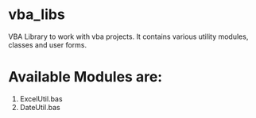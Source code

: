 # vba_libs
 VBA Library to work with vba projects. It contains various utility modules, classes and user forms.

# Available Modules are:

<ol>
	<li>ExcelUtil.bas</li>
	<li>DateUtil.bas</li>
</ol>